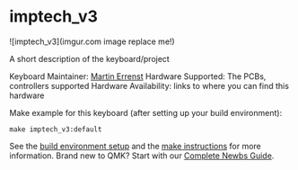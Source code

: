 # imptech_v3

![imptech_v3](imgur.com image replace me!)

A short description of the keyboard/project

Keyboard Maintainer: [Martin Errenst](https://github.com/crazyimp)
Hardware Supported: The PCBs, controllers supported
Hardware Availability: links to where you can find this hardware

Make example for this keyboard (after setting up your build environment):

    make imptech_v3:default

See the [build environment setup](https://docs.qmk.fm/#/getting_started_build_tools) and the [make instructions](https://docs.qmk.fm/#/getting_started_make_guide) for more information. Brand new to QMK? Start with our [Complete Newbs Guide](https://docs.qmk.fm/#/newbs).
